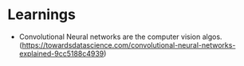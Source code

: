 # Learnings

- Convolutional Neural networks are the computer vision algos. (https://towardsdatascience.com/convolutional-neural-networks-explained-9cc5188c4939)
